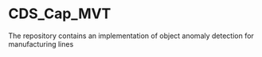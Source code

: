 # CDS_Cap_MVT
The repository contains an implementation of object anomaly detection for manufacturing lines

